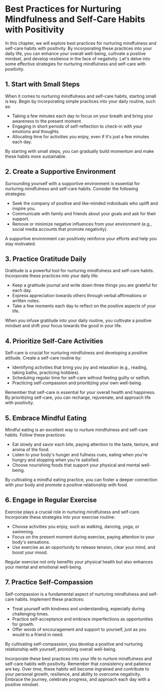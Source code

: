 Best Practices for Nurturing Mindfulness and Self-Care Habits with Positivity
======================================================================================

In this chapter, we will explore best practices for nurturing mindfulness and self-care habits with positivity. By incorporating these practices into your daily life, you can enhance your overall well-being, cultivate a positive mindset, and develop resilience in the face of negativity. Let's delve into some effective strategies for nurturing mindfulness and self-care with positivity.

**1. Start with Small Steps**
-----------------------------

When it comes to nurturing mindfulness and self-care habits, starting small is key. Begin by incorporating simple practices into your daily routine, such as:

* Taking a few minutes each day to focus on your breath and bring your awareness to the present moment.
* Engaging in short periods of self-reflection to check-in with your emotions and thoughts.
* Allocating time for activities you enjoy, even if it's just a few minutes each day.

By starting with small steps, you can gradually build momentum and make these habits more sustainable.

**2. Create a Supportive Environment**
--------------------------------------

Surrounding yourself with a supportive environment is essential for nurturing mindfulness and self-care habits. Consider the following strategies:

* Seek the company of positive and like-minded individuals who uplift and inspire you.
* Communicate with family and friends about your goals and ask for their support.
* Remove or minimize negative influences from your environment (e.g., social media accounts that promote negativity).

A supportive environment can positively reinforce your efforts and help you stay motivated.

**3. Practice Gratitude Daily**
-------------------------------

Gratitude is a powerful tool for nurturing mindfulness and self-care habits. Incorporate these practices into your daily life:

* Keep a gratitude journal and write down three things you are grateful for each day.
* Express appreciation towards others through verbal affirmations or written notes.
* Take a few moments each day to reflect on the positive aspects of your life.

When you infuse gratitude into your daily routine, you cultivate a positive mindset and shift your focus towards the good in your life.

**4. Prioritize Self-Care Activities**
--------------------------------------

Self-care is crucial for nurturing mindfulness and developing a positive attitude. Create a self-care routine by:

* Identifying activities that bring you joy and relaxation (e.g., reading, taking baths, practicing hobbies).
* Scheduling regular time for self-care without feeling guilty or selfish.
* Practicing self-compassion and prioritizing your own well-being.

Remember that self-care is essential for your overall health and happiness. By prioritizing self-care, you can recharge, rejuvenate, and approach life with positivity.

**5. Embrace Mindful Eating**
-----------------------------

Mindful eating is an excellent way to nurture mindfulness and self-care habits. Follow these practices:

* Eat slowly and savor each bite, paying attention to the taste, texture, and aroma of the food.
* Listen to your body's hunger and fullness cues, eating when you're hungry and stopping when you're satisfied.
* Choose nourishing foods that support your physical and mental well-being.

By cultivating a mindful eating practice, you can foster a deeper connection with your body and promote a positive relationship with food.

**6. Engage in Regular Exercise**
---------------------------------

Exercise plays a crucial role in nurturing mindfulness and self-care. Incorporate these strategies into your exercise routine:

* Choose activities you enjoy, such as walking, dancing, yoga, or swimming.
* Focus on the present moment during exercise, paying attention to your body's sensations.
* Use exercise as an opportunity to release tension, clear your mind, and boost your mood.

Regular exercise not only benefits your physical health but also enhances your mental and emotional well-being.

**7. Practice Self-Compassion**
-------------------------------

Self-compassion is a fundamental aspect of nurturing mindfulness and self-care habits. Implement these practices:

* Treat yourself with kindness and understanding, especially during challenging times.
* Practice self-acceptance and embrace imperfections as opportunities for growth.
* Offer words of encouragement and support to yourself, just as you would to a friend in need.

By cultivating self-compassion, you develop a positive and nurturing relationship with yourself, promoting overall well-being.

Incorporate these best practices into your life to nurture mindfulness and self-care habits with positivity. Remember that consistency and patience are key. Over time, these habits will become ingrained and contribute to your personal growth, resilience, and ability to overcome negativity. Embrace the journey, celebrate progress, and approach each day with a positive mindset.
